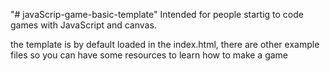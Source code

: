 "# javaScrip-game-basic-template" 
Intended for people startig to code games with JavaScript and canvas. 

the template is by default loaded  in the index.html, there are other example files so you can have some resources to learn how to make a game
